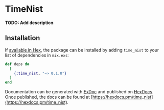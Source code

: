# TimeNist

**TODO: Add description**

## Installation

If [available in Hex](https://hex.pm/docs/publish), the package can be installed
by adding `time_nist` to your list of dependencies in `mix.exs`:

```elixir
def deps do
  [
    {:time_nist, "~> 0.1.0"}
  ]
end
```

Documentation can be generated with [ExDoc](https://github.com/elixir-lang/ex_doc)
and published on [HexDocs](https://hexdocs.pm). Once published, the docs can
be found at [https://hexdocs.pm/time_nist](https://hexdocs.pm/time_nist).

